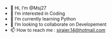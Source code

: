 - 👋 Hi, I’m @Msj27
- 👀 I’m interested in Coding
- 🌱 I’m currently learning Python
- 💞️ I’m looking to collaborate on Developement
- 📫 How to reach me : sirajer.14@hotmail.com

<!---
Msj27/Msj27 is a ✨ special ✨ repository because its `README.md` (this file) appears on your GitHub profile.
You can click the Preview link to take a look at your changes.
--->
